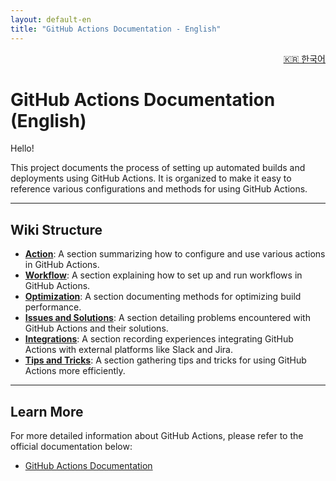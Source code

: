 ```yaml
---
layout: default-en
title: "GitHub Actions Documentation - English"
---
```



<p align="right">
  <a href="./ko/index.md">🇰🇷 한국어</a>
</p>

# GitHub Actions Documentation (English)

Hello!

This project documents the process of setting up automated builds and deployments using GitHub Actions.
It is organized to make it easy to reference various configurations and methods for using GitHub Actions.

---

## Wiki Structure

- **[Action](../Action.md)**: A section summarizing how to configure and use various actions in GitHub Actions.
- **[Workflow](../Workflow.md)**: A section explaining how to set up and run workflows in GitHub Actions.
- **[Optimization](../Optimization.md)**: A section documenting methods for optimizing build performance.
- **[Issues and Solutions](../Issues-and-Solutions.md)**: A section detailing problems encountered with GitHub Actions and their solutions.
- **[Integrations](../Integrations.md)**: A section recording experiences integrating GitHub Actions with external platforms like Slack and Jira.
- **[Tips and Tricks](../Tips-and-Tricks.md)**: A section gathering tips and tricks for using GitHub Actions more efficiently.

---

## Learn More

For more detailed information about GitHub Actions, please refer to the official documentation below:

- [GitHub Actions Documentation](https://docs.github.com/en/actions)
